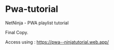 # Pwa-tutorial
NetNinja - PWA playlist tutorial

Final Copy. 



Access using : https://pwa--ninjatutorial.web.app/
